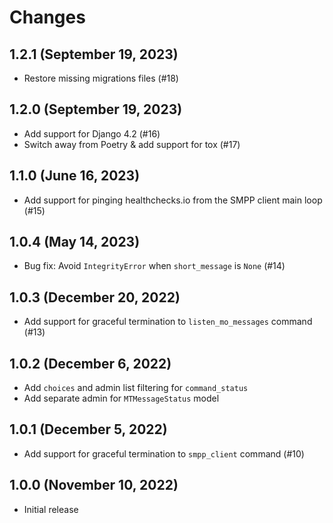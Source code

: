 # Changes

## 1.2.1 (September 19, 2023)

- Restore missing migrations files (#18)

## 1.2.0 (September 19, 2023)

- Add support for Django 4.2 (#16)
- Switch away from Poetry & add support for tox (#17)

## 1.1.0 (June 16, 2023)

- Add support for pinging healthchecks.io from the SMPP client main loop (#15)

## 1.0.4 (May 14, 2023)

- Bug fix: Avoid `IntegrityError` when `short_message` is `None` (#14)

## 1.0.3 (December 20, 2022)

- Add support for graceful termination to `listen_mo_messages` command (#13)

## 1.0.2 (December 6, 2022)

- Add `choices` and admin list filtering for `command_status`
- Add separate admin for `MTMessageStatus` model

## 1.0.1 (December 5, 2022)

- Add support for graceful termination to `smpp_client` command (#10)

## 1.0.0 (November 10, 2022)

- Initial release
